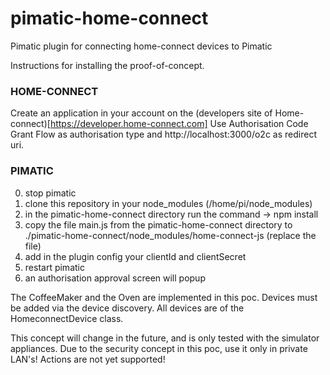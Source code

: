# pimatic-home-connect
Pimatic plugin for connecting home-connect devices to Pimatic

Instructions for installing the proof-of-concept.

### HOME-CONNECT
Create an application in your account on the (developers site of Home-connect)[https://developer.home-connect.com]
Use Authorisation Code Grant Flow as authorisation type and  http://localhost:3000/o2c as redirect uri.

### PIMATIC
0. stop pimatic
1. clone this repository in your node_modules (/home/pi/node_modules)
2. in the pimatic-home-connect directory run the command -> npm install
3. copy the file main.js from the pimatic-home-connect directory to
   ./pimatic-home-connect/node_modules/home-connect-js (replace the file)
4. add in the plugin config your clientId and clientSecret
5. restart pimatic
6. an authorisation approval screen will popup

The CoffeeMaker and the Oven are implemented in this poc.
Devices must be added via the device discovery.
All devices are of the HomeconnectDevice class.

This concept will change in the future, and is only tested with the simulator appliances. Due to the security concept in this poc, use it only in private LAN's!
Actions are not yet supported!
